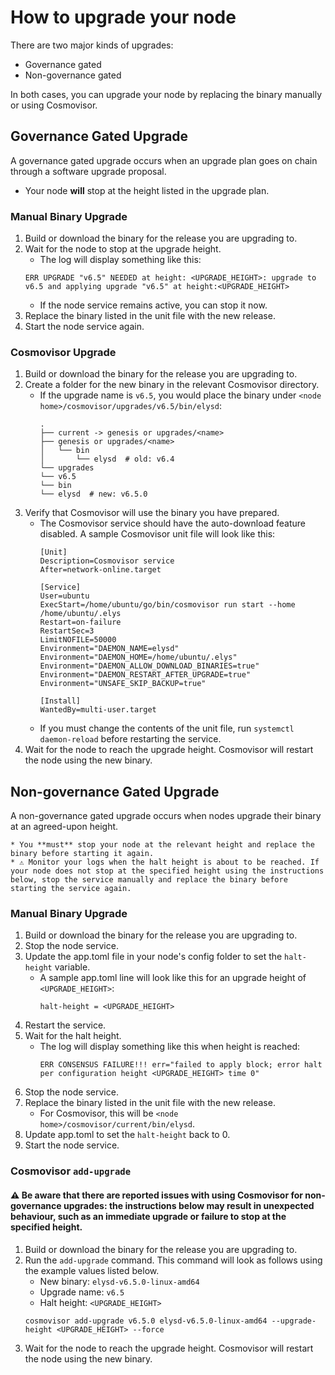 # How to upgrade your node

There are two major kinds of upgrades:
* Governance gated
* Non-governance gated

In both cases, you can upgrade your node by replacing the binary manually or using Cosmovisor.


## Governance Gated Upgrade

A governance gated upgrade occurs when an upgrade plan goes on chain through a software upgrade proposal.
* Your node **will** stop at the height listed in the upgrade plan.

### Manual Binary Upgrade

1. Build or download the binary for the release you are upgrading to.
2. Wait for the node to stop at the upgrade height.
    * The log will display something like this:
    ```
    ERR UPGRADE "v6.5" NEEDED at height: <UPGRADE_HEIGHT>: upgrade to v6.5 and applying upgrade "v6.5" at height:<UPGRADE_HEIGHT>
    ```
    * If the node service remains active, you can stop it now.
3. Replace the binary listed in the unit file with the new release.
4. Start the node service again.

### Cosmovisor Upgrade

1. Build or download the binary for the release you are upgrading to.
2. Create a folder for the new binary in the relevant Cosmovisor directory.
    * If the upgrade name is `v6.5`, you would place the binary under `<node home>/cosmovisor/upgrades/v6.5/bin/elysd`:
        ```
        .
        ├── current -> genesis or upgrades/<name>
        ├── genesis or upgrades/<name>
        │   └── bin
        │       └── elysd  # old: v6.4
        └── upgrades
        └── v6.5
        └── bin
        └── elysd  # new: v6.5.0
        ```
3. Verify that Cosmovisor will use the binary you have prepared.
    * The Cosmovisor service should have the auto-download feature disabled. A sample Cosmovisor unit file will look like this:
        ```
       [Unit]
       Description=Cosmovisor service
       After=network-online.target

       [Service]
       User=ubuntu
       ExecStart=/home/ubuntu/go/bin/cosmovisor run start --home /home/ubuntu/.elys
       Restart=on-failure
       RestartSec=3
       LimitNOFILE=50000
       Environment="DAEMON_NAME=elysd"
       Environment="DAEMON_HOME=/home/ubuntu/.elys"
       Environment="DAEMON_ALLOW_DOWNLOAD_BINARIES=true"
       Environment="DAEMON_RESTART_AFTER_UPGRADE=true"
       Environment="UNSAFE_SKIP_BACKUP=true"

       [Install]
       WantedBy=multi-user.target
       ```
    * If you must change the contents of the unit file, run `systemctl daemon-reload` before restarting the service.
4. Wait for the node to reach the upgrade height. Cosmovisor will restart the node using the new binary.


## Non-governance Gated Upgrade

A non-governance gated upgrade occurs when nodes upgrade their binary at an agreed-upon height.

    * You **must** stop your node at the relevant height and replace the binary before starting it again.
    * ⚠️ Monitor your logs when the halt height is about to be reached. If your node does not stop at the specified height using the instructions below, stop the service manually and replace the binary before starting the service again.

### Manual Binary Upgrade

1. Build or download the binary for the release you are upgrading to.
2. Stop the node service.
3. Update the app.toml file in your node's config folder to set the `halt-height` variable.
    * A sample app.toml line will look like this for an upgrade height of `<UPGRADE_HEIGHT>`:
       ```
       halt-height = <UPGRADE_HEIGHT>
       ```
4. Restart the service.
5. Wait for the halt height.
    * The log will display something like this when height is reached:
       ```
       ERR CONSENSUS FAILURE!!! err="failed to apply block; error halt per configuration height <UPGRADE_HEIGHT> time 0"
       ```
7. Stop the node service.
8. Replace the binary listed in the unit file with the new release.
    * For Cosmovisor, this will be `<node home>/cosmovisor/current/bin/elysd`.
9.  Update app.toml to set the `halt-height` back to 0.
10. Start the node service.

### Cosmovisor `add-upgrade`

#### ⚠️ Be aware that there are reported issues with using Cosmovisor for non-governance upgrades: the instructions below may result in unexpected behaviour, such as an immediate upgrade or failure to stop at the specified height.

1. Build or download the binary for the release you are upgrading to.
2. Run the `add-upgrade` command. This command will look as follows using the example values listed below.
    * New binary: `elysd-v6.5.0-linux-amd64`
    * Upgrade name: `v6.5`
    * Halt height: `<UPGRADE_HEIGHT>`
    ```
    cosmovisor add-upgrade v6.5.0 elysd-v6.5.0-linux-amd64 --upgrade-height <UPGRADE_HEIGHT> --force
    ```
3. Wait for the node to reach the upgrade height. Cosmovisor will restart the node using the new binary.